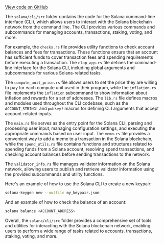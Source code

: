 
[View code on GitHub](https://github.com/solana-labs/solana/tree/master/na/cli/src)

The `solana/cli/src` folder contains the code for the Solana command-line interface (CLI), which allows users to interact with the Solana blockchain network from the command line. The CLI provides various commands and subcommands for managing accounts, transactions, staking, voting, and more.

For example, the `checks.rs` file provides utility functions to check account balances and fees for transactions. These functions ensure that an account has sufficient funds to cover transaction fees and spending requirements before executing a transaction. The `clap_app.rs` file defines the command-line interface for the Solana CLI, including global arguments and subcommands for various Solana-related tasks.

The `compute_unit_price.rs` file allows users to set the price they are willing to pay for each compute unit used in their program, while the `inflation.rs` file implements the `inflation` subcommand to show information about inflation and rewards for a set of addresses. The `lib.rs` file defines macros and modules used throughout the CLI codebase, such as the `ACCOUNT_STRING!` and `pubkey!` macros for defining CLI arguments that accept account-related inputs.

The `main.rs` file serves as the entry point for the Solana CLI, parsing and processing user input, managing configuration settings, and executing the appropriate commands based on user input. The `memo.rs` file provides a convenient way to add a memo to a transaction in the Solana blockchain, while the `spend_utils.rs` file contains functions and structures related to spending funds from a Solana account, resolving spend transactions, and checking account balances before sending transactions to the network.

The `validator_info.rs` file manages validator information on the Solana network, allowing users to publish and retrieve validator information using the provided subcommands and utility functions.

Here's an example of how to use the Solana CLI to create a new keypair:

```sh
solana-keygen new --outfile my_keypair.json
```

And an example of how to check the balance of an account:

```sh
solana balance <ACCOUNT_ADDRESS>
```

Overall, the `solana/cli/src` folder provides a comprehensive set of tools and utilities for interacting with the Solana blockchain network, enabling users to perform a wide range of tasks related to accounts, transactions, staking, voting, and more.